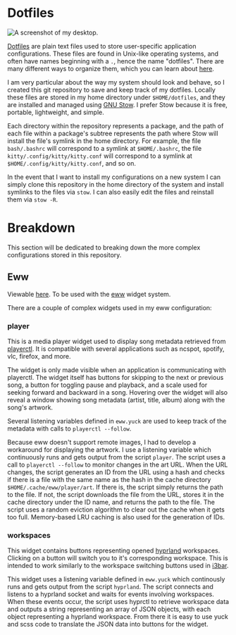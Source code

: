 # Dotfiles

![A screenshot of my desktop.](./images/screenshot_desktop.png)

[Dotfiles](https://wiki.archlinux.org/title/Dotfiles) are plain text files used to store user-specific application configurations. These files are found in Unix-like operating systems, and often have names beginning with a `.`, hence the name "dotfiles". There are many different ways to organize them, which you can learn about [here](https://dotfiles.github.io/).

I am very particular about the way my system should look and behave, so I created this git repository to save and keep track of my dotfiles. Locally these files are stored in my home directory under `$HOME/dotfiles`, and they are installed and managed using [GNU Stow](https://www.gnu.org/software/stow/). I prefer Stow because it is free, portable, lightweight, and simple.

Each directory within the repository represents a package, and the path of each file within a package's subtree represents the path where Stow will install the file's symlink in the home directory. For example, the file `bash/.bashrc` will correspond to a symlink at `$HOME/.bashrc`, the file `kitty/.config/kitty/kitty.conf` will correspond to a symlink at `$HOME/.config/kitty/kitty.conf`, and so on.

In the event that I want to install my configurations on a new system I can simply clone this repository in the home directory of the system and install symlinks to the files via `stow`. I can also easily edit the files and reinstall them via `stow -R`.

# Breakdown

This section will be dedicated to breaking down the more complex configurations stored in this repository.

## Eww

Viewable [here](/eww/.config/eww). To be used with the [eww](https://github.com/elkowar/eww) widget system.

There are a couple of complex widgets used in my eww configuration:

### player

This is a media player widget used to display song metadata retrieved from [playerctl](https://github.com/altdesktop/playerctl). It is compatible with several applications such as ncspot, spotify, vlc, firefox, and more.

The widget is only made visible when an application is communicating with playerctl. The widget itself has buttons for skipping to the next or previous song, a button for toggling pause and playback, and a scale used for seeking forward and backward in a song. Hovering over the widget will also reveal a window showing song metadata (artist, title, album) along with the song's artwork.

Several listening variables defined in `eww.yuck` are used to keep track of the metadata with calls to `playerctl --follow`.

Because eww doesn't support remote images, I had to develop a workaround for displaying the artwork. I use a listening variable which continuously runs and gets output from the script `player`. The script uses a call to `playerctl --follow` to monitor changes in the art URL. When the URL changes, the script generates an ID from the URL using a hash and checks if there is a file with the same name as the hash in the cache directory `$HOME/.cache/eww/player/art`. If there is, the script simply returns the path to the file. If not, the script downloads the file from the URL, stores it in the cache directory under the ID name, and returns the path to the file. The script uses a random eviction algorithm to clear out the cache when it gets too full. Memory-based LRU caching is also used for the generation of IDs.

### workspaces

This widget contains buttons representing opened [hyprland](https://github.com/hyprwm/Hyprland) workspaces. Clicking on a button will switch you to it's corresponding workspace. This is intended to work similarly to the workspace switching buttons used in [i3bar](https://github.com/i3/i3).

This widget uses a listening variable defined in `eww.yuck` which continously runs and gets output from the script `hyprland`. The script connects and listens to a hyprland socket and waits for events involving workspaces. When these events occur, the script uses hyprctl to retrieve workspace data and outputs a string representing an array of JSON objects, with each object representing a hyprland workspace. From there it is easy to use yuck and scss code to translate the JSON data into buttons for the widget.
